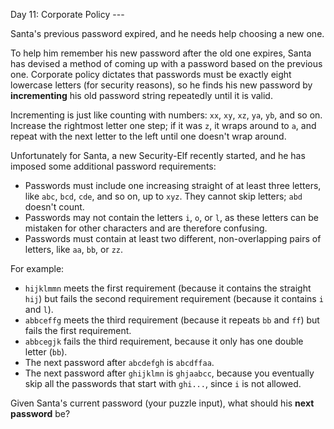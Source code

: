 Day 11: Corporate Policy ---

Santa's previous password expired, and he needs help choosing a new one.

To help him remember his new password after the old one expires, Santa has
devised a method of coming up with a password based on the previous one.
Corporate policy dictates that passwords must be exactly eight lowercase letters
(for security reasons), so he finds his new password by **incrementing** his old
password string repeatedly until it is valid.

Incrementing is just like counting with numbers: `xx`, `xy`, `xz`, `ya`, `yb`,
and so on. Increase the rightmost letter one step; if it was `z`, it wraps
around to `a`, and repeat with the next letter to the left until one doesn't
wrap around.

Unfortunately for Santa, a new Security-Elf recently started, and he has imposed
some additional password requirements:

- Passwords must include one increasing straight of at least three letters, like
  `abc`, `bcd`, `cde`, and so on, up to `xyz`. They cannot skip letters; `abd`
  doesn't count.
- Passwords may not contain the letters `i`, `o`, or `l`, as these letters can
  be mistaken for other characters and are therefore confusing.
- Passwords must contain at least two different, non-overlapping pairs of
  letters, like `aa`, `bb`, or `zz`.

For example:

- `hijklmmn` meets the first requirement (because it contains the straight
  `hij`) but fails the second requirement requirement (because it contains `i`
  and `l`).
- `abbceffg` meets the third requirement (because it repeats `bb` and `ff`) but
  fails the first requirement.
- `abbcegjk` fails the third requirement, because it only has one double letter
  (`bb`).
- The next password after `abcdefgh` is `abcdffaa`.
- The next password after `ghijklmn` is `ghjaabcc`, because you eventually skip
  all the passwords that start with `ghi...`, since `i` is not allowed.

Given Santa's current password (your puzzle input), what should his
**next password** be?
